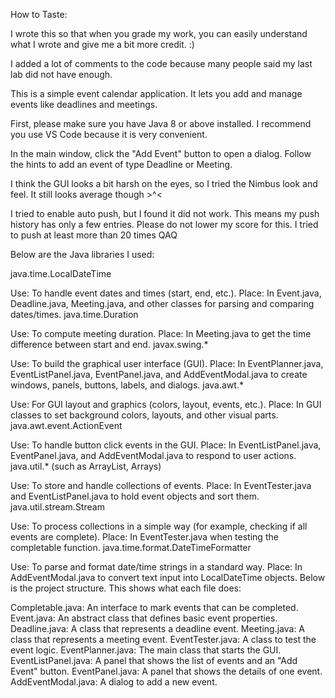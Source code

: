 How to Taste:

I wrote this so that when you grade my work, you can easily understand what I wrote and give me a bit more credit. :)

I added a lot of comments to the code because many people said my last lab did not have enough.

This is a simple event calendar application. It lets you add and manage events like deadlines and meetings.

First, please make sure you have Java 8 or above installed. I recommend you use VS Code because it is very convenient.

In the main window, click the "Add Event" button to open a dialog. Follow the hints to add an event of type Deadline or Meeting.

I think the GUI looks a bit harsh on the eyes, so I tried the Nimbus look and feel. It still looks average though >^<

I tried to enable auto push, but I found it did not work. This means my push history has only a few entries. Please do not lower my score for this. I tried to push at least more than 20 times QAQ


Below are the Java libraries I used:

java.time.LocalDateTime

Use: To handle event dates and times (start, end, etc.).
Place: In Event.java, Deadline.java, Meeting.java, and other classes for parsing and comparing dates/times.
java.time.Duration

Use: To compute meeting duration.
Place: In Meeting.java to get the time difference between start and end.
javax.swing.*

Use: To build the graphical user interface (GUI).
Place: In EventPlanner.java, EventListPanel.java, EventPanel.java, and AddEventModal.java to create windows, panels, buttons, labels, and dialogs.
java.awt.*

Use: For GUI layout and graphics (colors, layout, events, etc.).
Place: In GUI classes to set background colors, layouts, and other visual parts.
java.awt.event.ActionEvent

Use: To handle button click events in the GUI.
Place: In EventListPanel.java, EventPanel.java, and AddEventModal.java to respond to user actions.
java.util.* (such as ArrayList, Arrays)

Use: To store and handle collections of events.
Place: In EventTester.java and EventListPanel.java to hold event objects and sort them.
java.util.stream.Stream

Use: To process collections in a simple way (for example, checking if all events are complete).
Place: In EventTester.java when testing the completable function.
java.time.format.DateTimeFormatter

Use: To parse and format date/time strings in a standard way.
Place: In AddEventModal.java to convert text input into LocalDateTime objects.
Below is the project structure. This shows what each file does:

Completable.java: An interface to mark events that can be completed.
Event.java: An abstract class that defines basic event properties.
Deadline.java: A class that represents a deadline event.
Meeting.java: A class that represents a meeting event.
EventTester.java: A class to test the event logic.
EventPlanner.java: The main class that starts the GUI.
EventListPanel.java: A panel that shows the list of events and an "Add Event" button.
EventPanel.java: A panel that shows the details of one event.
AddEventModal.java: A dialog to add a new event.
